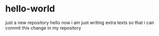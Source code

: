 # hello-world
just a new repository
hello now i am just writing extra texts so that i can commit this change in my repository
